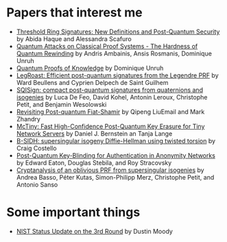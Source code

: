# Papers that interest me

* [Threshold Ring Signatures: New Definitions and Post-Quantum Security](https://eprint.iacr.org/2020/135.pdf) by
  Abida Haque and Alessandra Scafuro
* [Quantum Attacks on Classical Proof Systems - The Hardness of Quantum Rewinding](https://arxiv.org/abs/1404.6898) by
  Andris Ambainis, Ansis Rosmanis, Dominique Unruh
* [Quantum Proofs of Knowledge](https://eprint.iacr.org/2010/212.pdf) by Dominique Unruh
* [LegRoast: Efficient post-quantum signatures from the Legendre PRF](https://eprint.iacr.org/2020/128.pdf) by
  Ward Beullens and Cyprien Delpech de Saint Guilhem
* [SQISign: compact post-quantum signatures from quaternions and isogenies](https://eprint.iacr.org/2020/1240.pdf)
  by Luca De Feo, David Kohel, Antonin Leroux, Christophe Petit, and Benjamin Wesolowski
* [Revisiting Post-quantum Fiat-Shamir](https://link.springer.com/chapter/10.1007/978-3-030-26951-7_12)
  by Qipeng LiuEmail and Mark Zhandry
* [McTiny: Fast High-Confidence Post-Quantum Key Erasure for Tiny Network Servers](https://www.usenix.org/conference/usenixsecurity20/presentation/bernstein) by Daniel J. Bernstein an Tanja Lange
* [B-SIDH: supersingular isogeny Diffie-Hellman using twisted torsion](https://eprint.iacr.org/2019/1145.pdf) by Craig Costello
* [Post-Quantum Key-Blinding for Authentication in Anonymity Networks](https://eprint.iacr.org/2021/963.pdf) by Edward Eaton, Douglas Stebila, and Roy Stracovsky
* [Cryptanalysis of an oblivious PRF from supersingular isogenies](https://eprint.iacr.org/2021/706.pdf) by Andrea Basso, Péter Kutas, Simon-Philipp Merz, Christophe Petit, and Antonio Sanso

# Some important things

* [NIST Status Update on the 3rd Round](https://csrc.nist.gov/CSRC/media/Presentations/status-update-on-the-3rd-round/images-media/session-1-moody-nist-round-3-update.pdf) by Dustin Moody

